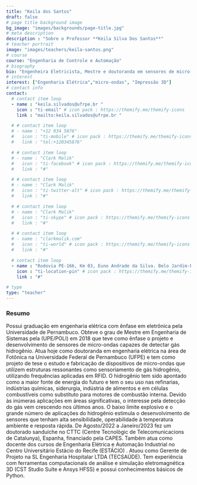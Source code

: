 ```yaml
---
title: "Keila dos Santos"
draft: false
# page title background image
bg_image: "images/backgrounds/page-title.jpg"
# meta description
description : "Sobre o Professor **Keila Silva Dos Santos**"
# teacher portrait
image: "images/teachers/keila-santos.png"
# course
course: "Engenharia de Controle e Automação"
# biography
bio: "Engenheira Eletricista, Mestre e doutoranda em sensores de micro-ondas para detecção de hidrogênio."
# interest
interest: ["Engenharia Elétrica","micro-ondas", "Impressão 3D"]
# contact info
contact:
  # contact item loop
  - name : "keila.silvados@ufrpe.br "
    icon : "ti-email" # icon pack : https://themify.me/themify-icons
    link : "mailto:keila.silvados@ufrpe.br "

  # # contact item loop
  # - name : "+12 034 5876"
  #   icon : "ti-mobile" # icon pack : https://themify.me/themify-icons
  #   link : "tel:+120345876"

  # # contact item loop
  # - name : "Clark Malik"
  #   icon : "ti-facebook" # icon pack : https://themify.me/themify-icons
  #   link : "#"

  # # contact item loop
  # - name : "Clark Malik"
  #   icon : "ti-twitter-alt" # icon pack : https://themify.me/themify-icons
  #   link : "#"

  # # contact item loop
  # - name : "Clark Malik"
  #   icon : "ti-skype" # icon pack : https://themify.me/themify-icons
  #   link : "#"

  # # contact item loop
  # - name : "clarkmalik.com"
  #   icon : "ti-world" # icon pack : https://themify.me/themify-icons
  #   link : "#"

  # contact item loop
  - name : "Rodovia PE-166, Km 03, Euno Andrade da Silva. Belo Jardim-PE. CEP: 55156-580"
    icon : "ti-location-pin" # icon pack : https://themify.me/themify-icons
    link : "#"

# type
type: "teacher"
---
```


### Resumo

Possui graduação em engenharia elétrica com ênfase em eletrônica pela Universidade de Pernambuco. Obteve o grau de Mestre em Engenharia de Sistemas pela (UPE/POLI) em 2018 que teve como ênfase o projeto e desenvolvimento de sensores de micro-ondas capazes de detectar gás hidrogênio. Atua hoje como doutoranda em engenharia elétrica na área de Fotônica na Universidade Federal de Pernambuco (UFPE) e tem como projeto de tese o estudo e fabricação de dispositivos de micro-ondas que utilizem estruturas ressonantes como sensoriamento de gás hidrogênio, utilizando frequências aplicadas em RFID. O hidrogênio tem sido apontado como a maior fonte de energia do futuro e tem o seu uso nas refinarias, indústrias químicas, siderurgia, indústria de alimentos e em células combustíveis como substituto para motores de combustão interna. Devido às inúmeras aplicações em áreas significativas, o interesse pela detecção do gás vem crescendo nos últimos anos. O baixo limite explosivo e o grande número de aplicações do hidrogênio estimula o desenvolvimento de sensores que tenham alta sensibilidade, operabilidade à temperatura ambiente e resposta rápida. De Agosto/2022 a Janeiro/2023 fez um doutorado sanduíche no CTTC (Centre Tecnològic de Telecomunicacions de Catalunya), Espanha, financiado pela CAPES. Também atua como docente dos cursos de Engenharia Elétrica e Automação Industrial no Centro Universitário Estácio do Recife (ESTÁCIO) . Atuou como Gerente de Projeto na SL Engenharia Hospitalar LTDA (TECSAÚDE). Tem experiência com ferramentas computacionais de análise e simulação eletromagnética 3D (CST Studio Suíte e Ansys HFSS) e possui conhecimentos básicos de Python.